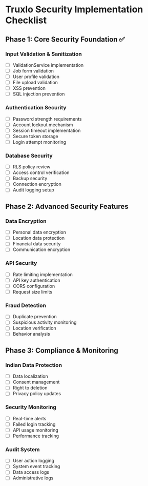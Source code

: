 # Truxlo Security Implementation Checklist

## Phase 1: Core Security Foundation ✅

### Input Validation & Sanitization
- [ ] ValidationService implementation
- [ ] Job form validation
- [ ] User profile validation
- [ ] File upload validation
- [ ] XSS prevention
- [ ] SQL injection prevention

### Authentication Security
- [ ] Password strength requirements
- [ ] Account lockout mechanism
- [ ] Session timeout implementation
- [ ] Secure token storage
- [ ] Login attempt monitoring

### Database Security
- [ ] RLS policy review
- [ ] Access control verification
- [ ] Backup security
- [ ] Connection encryption
- [ ] Audit logging setup

## Phase 2: Advanced Security Features

### Data Encryption
- [ ] Personal data encryption
- [ ] Location data protection
- [ ] Financial data security
- [ ] Communication encryption

### API Security
- [ ] Rate limiting implementation
- [ ] API key authentication
- [ ] CORS configuration
- [ ] Request size limits

### Fraud Detection
- [ ] Duplicate prevention
- [ ] Suspicious activity monitoring
- [ ] Location verification
- [ ] Behavior analysis

## Phase 3: Compliance & Monitoring

### Indian Data Protection
- [ ] Data localization
- [ ] Consent management
- [ ] Right to deletion
- [ ] Privacy policy updates

### Security Monitoring
- [ ] Real-time alerts
- [ ] Failed login tracking
- [ ] API usage monitoring
- [ ] Performance tracking

### Audit System
- [ ] User action logging
- [ ] System event tracking
- [ ] Data access logs
- [ ] Administrative logs 